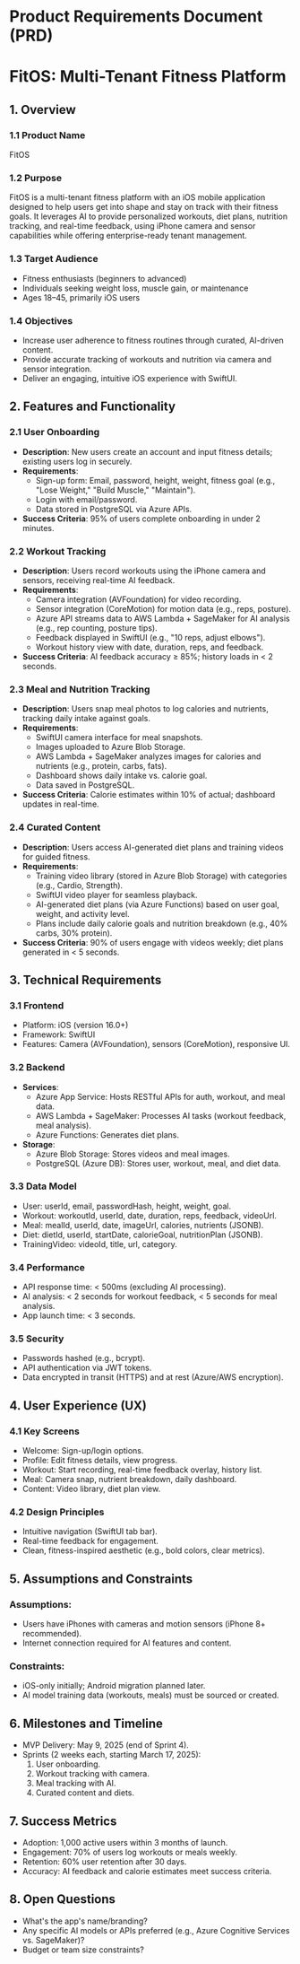 # Product Requirements Document (PRD)
# FitOS: Multi-Tenant Fitness Platform

## 1. Overview

### 1.1 Product Name
FitOS

### 1.2 Purpose
FitOS is a multi-tenant fitness platform with an iOS mobile application designed to help users get into shape and stay on track with their fitness goals. It leverages AI to provide personalized workouts, diet plans, nutrition tracking, and real-time feedback, using iPhone camera and sensor capabilities while offering enterprise-ready tenant management.

### 1.3 Target Audience
- Fitness enthusiasts (beginners to advanced)
- Individuals seeking weight loss, muscle gain, or maintenance
- Ages 18–45, primarily iOS users

### 1.4 Objectives
- Increase user adherence to fitness routines through curated, AI-driven content.
- Provide accurate tracking of workouts and nutrition via camera and sensor integration.
- Deliver an engaging, intuitive iOS experience with SwiftUI.

## 2. Features and Functionality

### 2.1 User Onboarding
- **Description**: New users create an account and input fitness details; existing users log in securely.
- **Requirements**:
  - Sign-up form: Email, password, height, weight, fitness goal (e.g., "Lose Weight," "Build Muscle," "Maintain").
  - Login with email/password.
  - Data stored in PostgreSQL via Azure APIs.
- **Success Criteria**: 95% of users complete onboarding in under 2 minutes.

### 2.2 Workout Tracking
- **Description**: Users record workouts using the iPhone camera and sensors, receiving real-time AI feedback.
- **Requirements**:
  - Camera integration (AVFoundation) for video recording.
  - Sensor integration (CoreMotion) for motion data (e.g., reps, posture).
  - Azure API streams data to AWS Lambda + SageMaker for AI analysis (e.g., rep counting, posture tips).
  - Feedback displayed in SwiftUI (e.g., "10 reps, adjust elbows").
  - Workout history view with date, duration, reps, and feedback.
- **Success Criteria**: AI feedback accuracy ≥ 85%; history loads in < 2 seconds.

### 2.3 Meal and Nutrition Tracking
- **Description**: Users snap meal photos to log calories and nutrients, tracking daily intake against goals.
- **Requirements**:
  - SwiftUI camera interface for meal snapshots.
  - Images uploaded to Azure Blob Storage.
  - AWS Lambda + SageMaker analyzes images for calories and nutrients (e.g., protein, carbs, fats).
  - Dashboard shows daily intake vs. calorie goal.
  - Data saved in PostgreSQL.
- **Success Criteria**: Calorie estimates within 10% of actual; dashboard updates in real-time.

### 2.4 Curated Content
- **Description**: Users access AI-generated diet plans and training videos for guided fitness.
- **Requirements**:
  - Training video library (stored in Azure Blob Storage) with categories (e.g., Cardio, Strength).
  - SwiftUI video player for seamless playback.
  - AI-generated diet plans (via Azure Functions) based on user goal, weight, and activity level.
  - Plans include daily calorie goals and nutrition breakdown (e.g., 40% carbs, 30% protein).
- **Success Criteria**: 90% of users engage with videos weekly; diet plans generated in < 5 seconds.

## 3. Technical Requirements

### 3.1 Frontend
- Platform: iOS (version 16.0+)
- Framework: SwiftUI
- Features: Camera (AVFoundation), sensors (CoreMotion), responsive UI.

### 3.2 Backend
- **Services**:
  - Azure App Service: Hosts RESTful APIs for auth, workout, and meal data.
  - AWS Lambda + SageMaker: Processes AI tasks (workout feedback, meal analysis).
  - Azure Functions: Generates diet plans.
- **Storage**:
  - Azure Blob Storage: Stores videos and meal images.
  - PostgreSQL (Azure DB): Stores user, workout, meal, and diet data.

### 3.3 Data Model
- User: userId, email, passwordHash, height, weight, goal.
- Workout: workoutId, userId, date, duration, reps, feedback, videoUrl.
- Meal: mealId, userId, date, imageUrl, calories, nutrients (JSONB).
- Diet: dietId, userId, startDate, calorieGoal, nutritionPlan (JSONB).
- TrainingVideo: videoId, title, url, category.

### 3.4 Performance
- API response time: < 500ms (excluding AI processing).
- AI analysis: < 2 seconds for workout feedback, < 5 seconds for meal analysis.
- App launch time: < 3 seconds.

### 3.5 Security
- Passwords hashed (e.g., bcrypt).
- API authentication via JWT tokens.
- Data encrypted in transit (HTTPS) and at rest (Azure/AWS encryption).

## 4. User Experience (UX)

### 4.1 Key Screens
- Welcome: Sign-up/login options.
- Profile: Edit fitness details, view progress.
- Workout: Start recording, real-time feedback overlay, history list.
- Meal: Camera snap, nutrient breakdown, daily dashboard.
- Content: Video library, diet plan view.

### 4.2 Design Principles
- Intuitive navigation (SwiftUI tab bar).
- Real-time feedback for engagement.
- Clean, fitness-inspired aesthetic (e.g., bold colors, clear metrics).

## 5. Assumptions and Constraints

### Assumptions:
- Users have iPhones with cameras and motion sensors (iPhone 8+ recommended).
- Internet connection required for AI features and content.

### Constraints:
- iOS-only initially; Android migration planned later.
- AI model training data (workouts, meals) must be sourced or created.

## 6. Milestones and Timeline
- MVP Delivery: May 9, 2025 (end of Sprint 4).
- Sprints (2 weeks each, starting March 17, 2025):
  1. User onboarding.
  2. Workout tracking with camera.
  3. Meal tracking with AI.
  4. Curated content and diets.

## 7. Success Metrics
- Adoption: 1,000 active users within 3 months of launch.
- Engagement: 70% of users log workouts or meals weekly.
- Retention: 60% user retention after 30 days.
- Accuracy: AI feedback and calorie estimates meet success criteria.

## 8. Open Questions
- What's the app's name/branding?
- Any specific AI models or APIs preferred (e.g., Azure Cognitive Services vs. SageMaker)?
- Budget or team size constraints?

